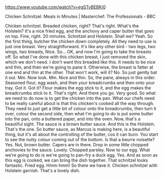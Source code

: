 https://www.youtube.com/watch?v=egSTvBEBKi0 

Chicken Schnitzel: Meals in Minutes | Masterchef: The Professionals - BBC 

Chicken schnitzel. Breaded chicken, right? That's right. What's the Holstein? It's a nice fried egg, and the anchovy and caper butter that goes on top. Fine, right. 20 minutes. Schnitzel and Holstein. Shall we? Yeah. So the first thing, butcher the chicken down completely. All they need to use is just one breast. Very straightforward. It's like any other bird - two legs, two wings, two breasts, Nice. So... OK, and now I'm going to take the breasts off. So what I've done with this chicken breast, I just removed the skin, which we don't need. I don't want this breaded like this. It needs to be nice and thin, and then we're going to pane it. Otherwise, the breast is fatter at one end and thin at the other. That won't work, will it? No. So just gently bat it out. Mm. Now look. Mm. Nice and thin. So, the pane, always in this order. Seasoned flour, egg wash, and then your breadcrumbs and then onto your tray. Got it. Got it? Flour makes the egg stick to it, and the egg makes the breadcrumbs stick to it. That's right. And there you go. Very good. So what we need to do now is to get the chicken into the pan. What our chefs need to be really careful about is that this chicken's cooked all the way through. They need to just get a little bit of colour onto the breadcrumbs, then turn it over, colour the second side, then what I'm going to do is put some butter into the pan, onto a buttered paper, and into the oven. Now, that's a beautiful sight. The sauce is a brown butter sauce. And this is the Holstein. That's the one. So butter sauce, as Marcus is making here, is a beautiful thing, but it's all about the controlling of the butter, cos it can burn. You start to see the nutty colour coming out of the bottom. Is that a beurre noisette? Yes. Nut, brown butter. Capers are in there. Drop in some little chopped anchovies to the sauce. Lovely. Chopped parsley. Now to our egg. What we're going to do is we're going to pan-fry a duck egg. Yes. And as soon as this egg is cooked, we can bring the dish together. That schnitzel looks fantastic. Fried egg. Hmm-hmm! So there we have it. Chicken schnitzel with Holstein garnish. That's a lovely dish. 